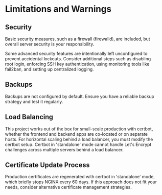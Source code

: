 # Limitations and Warnings

## Security

Basic security measures, such as a firewall (firewalld), are included, but overall server security is your responsibility.

Some advanced security features are intentionally left unconfigured to prevent accidental lockouts. Consider additional steps such as disabling root login, enforcing SSH key authentication, using monitoring tools like fail2ban, and setting up centralized logging.

## Backups

Backups are not configured by default. Ensure you have a reliable backup strategy and test it regularly.

## Load Balancing

This project works out of the box for small-scale production with certbot, whether the frontend and backend apps are co-located or on separate hosts. For horizontal scaling behind a load balancer, you must modify the certbot setup. Certbot in 'standalone' mode cannot handle Let's Encrypt challenges across multiple servers behind a load balancer.

## Certificate Update Process

Production certificates are regenerated with certbot in 'standalone' mode, which briefly stops NGINX every 60 days. If this approach does not fit your needs, consider alternative certificate management strategies.
